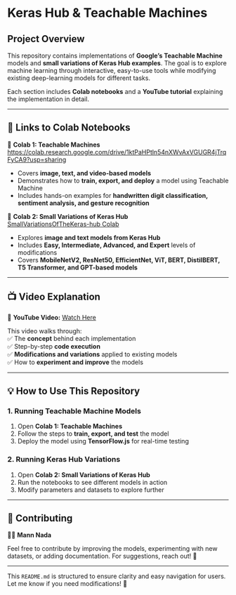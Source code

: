 # **Keras Hub & Teachable Machines**  

## **Project Overview**  
This repository contains implementations of **Google’s Teachable Machine** models and **small variations of Keras Hub examples**. The goal is to explore machine learning through interactive, easy-to-use tools while modifying existing deep-learning models for different tasks.  

Each section includes **Colab notebooks** and a **YouTube tutorial** explaining the implementation in detail.  

---

## **🔗 Links to Colab Notebooks**  

📌 **Colab 1: Teachable Machines**  
https://colab.research.google.com/drive/1ktPaHPtln54nXWvAxVGUGR4jTrqFyCA9?usp=sharing  

- Covers **image, text, and video-based models**  
- Demonstrates how to **train, export, and deploy** a model using Teachable Machine  
- Includes hands-on examples for **handwritten digit classification, sentiment analysis, and gesture recognition**  

📌 **Colab 2: Small Variations of Keras Hub**  
[SmallVariationsOfTheKeras-hub Colab](Colab2)  

- Explores **image and text models from Keras Hub**  
- Includes **Easy, Intermediate, Advanced, and Expert** levels of modifications  
- Covers **MobileNetV2, ResNet50, EfficientNet, ViT, BERT, DistilBERT, T5 Transformer, and GPT-based models**  

---

## **📺 Video Explanation**  
🎥 **YouTube Video:** [Watch Here](Youtube)  

This video walks through:  
✅ The **concept** behind each implementation  
✅ Step-by-step **code execution**  
✅ **Modifications and variations** applied to existing models  
✅ How to **experiment and improve** the models  

---

## **💡 How to Use This Repository**  

### **1. Running Teachable Machine Models**  
1. Open **Colab 1: Teachable Machines**  
2. Follow the steps to **train, export, and test** the model  
3. Deploy the model using **TensorFlow.js** for real-time testing  

### **2. Running Keras Hub Variations**  
1. Open **Colab 2: Small Variations of Keras Hub**  
2. Run the notebooks to see different models in action  
3. Modify parameters and datasets to explore further  

---

## **📌 Contributing**  
👨‍💻 **Mann Nada**  

Feel free to contribute by improving the models, experimenting with new datasets, or adding documentation. For suggestions, reach out! 🚀  

---

This `README.md` is structured to ensure clarity and easy navigation for users. Let me know if you need modifications! 🚀
